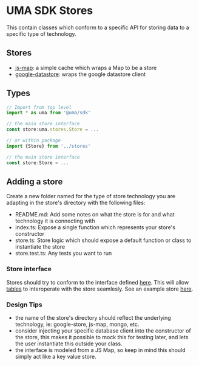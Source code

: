 # UMA SDK Stores

This contain classes which conform to a specific API for storing data to a specific type of technology.

## Stores

- [js-map](./js-map/README.md): a simple cache which wraps a Map to be a store
- [google-datastore](./google-datastore/README.md): wraps the google datastore client

## Types

```js
// Import from top level
import * as uma from '@uma/sdk'

// the main store interface
const store:uma.stores.Store = ...

// or within package
import {Store} from '../stores'

// the main store interface
const store:Store = ...
```

## Adding a store

Create a new folder named for the type of store technology you are adapting in the store's directory with the following files:

- README.md: Add some notes on what the store is for and what technology it is connecting with
- index.ts: Expose a single function which represents your store's constructor
- store.ts: Store logic which should expose a default function or class to instantiate the store
- store.test.ts: Any tests you want to run

### Store interface

Stores should try to conform to the interface defined [here](./index.ts). This will allow [tables](../tables/README.md)
to interoperate with the store seamlesly. See an example store [here](./js-map/store).

### Design Tips

- the name of the store's directory should reflect the underlying technology, ie: google-store, js-map, mongo, etc.
- consider injecting your specific database client into the constructor of the store, this makes it possible to
  mock this for testing later, and lets the user instantiate this outside your class.
- the interface is modeled from a JS Map, so keep in mind this should simply act like a key value store.
